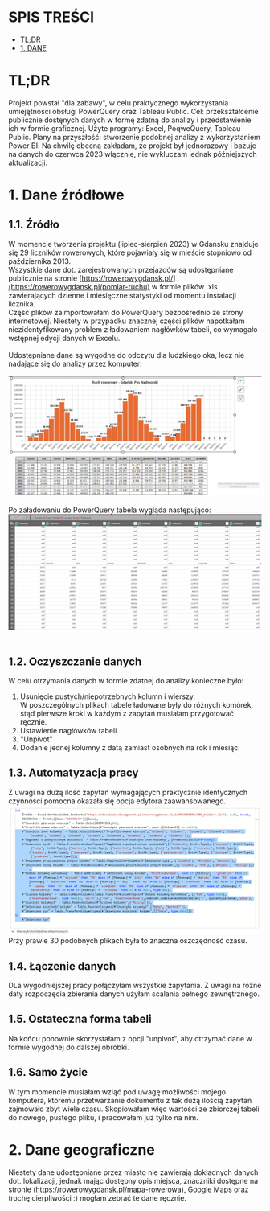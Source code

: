# SPIS TREŚCI
* [TL;DR](#tldr)
* [1. DANE](#1.DANE)
  
# TL;DR
Projekt powstał "dla zabawy", w celu praktycznego wykorzystania umiejętności obsługi PowerQuery oraz Tableau Public.
Cel: przekształcenie publicznie dostęnych danych w formę zdatną do analizy i przedstawienie ich w formie graficznej.
Użyte programy: Excel, PoqweQuery, Tableau Public.
Plany na przyszłość: stworzenie podobnej analizy z wykorzystaniem Power BI.
Na chwilę obecną zakładam, że projekt był jednorazowy i bazuje na danych do czerwca 2023 włącznie, nie wykluczam jednak późniejszych aktualizacji.

# 1. Dane źródłowe
## 1.1. Źródło
W momencie tworzenia projektu (lipiec-sierpień 2023) w Gdańsku znajduje się 29 liczników rowerowych, które pojawiały się w mieście stopniowo od października 2013.<br>
Wszystkie dane dot. zarejestrowanych przejazdów są udostępniane publicznie na stronie [https://rowerowygdansk.pl/](https://rowerowygdansk.pl/pomiar-ruchu) w formie plików .xls zawierających dzienne i miesięczne statystyki od momentu instalacji licznika.
<br>
Część plików zaimportowałam do PowerQuery bezpośrednio ze strony internetowej. Niestety w przypadku znacznej części plików napotkałam niezidentyfikowany problem z ładowaniem nagłówków tabeli, co wymagało wstępnej edycji danych w Excelu. 
<br><br>
Udostępniane dane są wygodne do odczytu dla ludzkiego oka, lecz nie nadające się do analizy przez komputer:
<br><br>
![Widok w Excelu](Screenshots/RG01_Excel.png)
<br><br>
Po załadowaniu do PowerQuery tabela wygląda następująco:<br>
![Widok w PowerQuery](Screenshots/RG02_PQ.png)
<br><br>

## 1.2. Oczyszczanie danych
W celu otrzymania danych w formie zdatnej do analizy konieczne było:
1) Usunięcie pustych/niepotrzebnych kolumn i wierszy.<br> W poszczególnych plikach tabele ładowane były do różnych komórek, stąd pierwsze kroki w każdym z zapytań musiałam przygotować ręcznie.
2) Ustawienie nagłówków tabeli
3) "Unpivot"
4) Dodanie jednej kolumny z datą zamiast osobnych na rok i miesiąc.

## 1.3. Automatyzacja pracy
Z uwagi na dużą ilość zapytań wymagających praktycznie identycznych czynności pomocna okazała się opcja edytora zaawansowanego.<br>
![alt text](Screenshots/RG03_advanced.png)
Przy prawie 30 podobnych plikach była to znaczna oszczędność czasu.

## 1.4. Łączenie danych
DLa wygodniejszej pracy połączyłam wszystkie zapytania. Z uwagi na różne daty rozpoczęcia zbierania danych użyłam scalania pełnego zewnętrznego.


## 1.5. Ostateczna forma tabeli
Na końcu ponownie skorzystałam z opcji "unpivot", aby otrzymać dane w formie wygodnej do dalszej obróbki.

## 1.6. Samo życie
W tym momencie musiałam wziąć pod uwagę możliwości mojego komputera, któremu przetwarzanie dokumentu z tak dużą ilością zapytań zajmowało zbyt wiele czasu. Skopiowałam więc wartości ze zbiorczej tabeli do nowego, pustego pliku, i pracowałam już tylko na nim.

# 2. Dane geograficzne
Niestety dane udostępniane przez miasto nie zawierają dokładnych danych dot. lokalizacji, jednak mając dostępny opis miejsca, znaczniki dostępne na stronie (https://rowerowygdansk.pl/mapa-rowerowa), Google Maps oraz trochę cierpliwości :) mogłam zebrać te dane ręcznie. 
